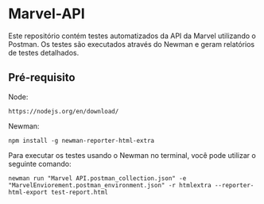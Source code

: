 # Marvel-API

Este repositório contém testes automatizados da API da Marvel utilizando o Postman. Os testes são executados através do Newman e geram relatórios de testes detalhados.

## Pré-requisito

Node:
```
https://nodejs.org/en/download/
```

Newman:
```
npm install -g newman-reporter-html-extra
```

Para executar os testes usando o Newman no terminal, você pode utilizar o seguinte comando:
```
newman run "Marvel API.postman_collection.json" -e "MarvelEnviorement.postman_environment.json" -r htmlextra --reporter-html-export test-report.html

```
